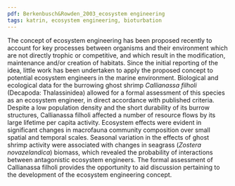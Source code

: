 ```yaml
---
pdf: Berkenbusch&Rowden_2003_ecosystem engineering
tags: katrin, ecosystem engineering, bioturbation
---
```

The concept of ecosystem engineering has been proposed recently to account for key processes
between organisms and their environment which are not directly trophic or competitive, and which result in the
modification, maintenance and/or creation of habitats. Since the initial reporting of the idea, little work has been
undertaken to apply the proposed concept to potential ecosystem engineers in the marine environment.
Biological and ecological data for the burrowing ghost shrimp *Callianassa filholi* (Decapoda: Thalassinidea)
allowed for a formal assessment of this species as an ecosystem engineer, in direct accordance with published
criteria. Despite a low population density and the short durability of its burrow structures, Callianassa filholi
affected a number of resource flows by its large lifetime per capita activity. Ecosystem effects were evident in
significant changes in macrofauna community composition over small spatial and temporal scales. Seasonal
variation in the effects of ghost shrimp activity were associated with changes in seagrass (*Zostera novazelandica*)
biomass, which revealed the probability of interactions between antagonistic ecosystem engineers. The formal
assessment of Callianassa filholi provides the opportunity to aid discussion pertaining to the development of the
ecosystem engineering concept.
